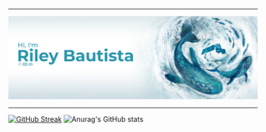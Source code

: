 <!--
**RileyBautista/RileyBautista** is a ✨ _special_ ✨ repository because its `README.md` (this file) appears on your GitHub profile.

Here are some ideas to get you started:

- 🔭 I’m currently working on ...
- 🌱 I’m currently learning ...
- 👯 I’m looking to collaborate on ...
- 🤔 I’m looking for help with ...
- 💬 Ask me about ...
- 📫 How to reach me: ...
- 😄 Pronouns: ...
- ⚡ Fun fact: ...
-->
<hr>

![alt text](https://github.com/RileyBautista/RileyBautista/blob/main/New%20Project(38).png?raw=true)
<hr>

[![GitHub Streak](https://streak-stats.demolab.com?user=RileyBautista&theme=prussian&hide_border=true)](https://git.io/streak-stats)
![Anurag's GitHub stats](https://github-readme-stats.vercel.app/api?username=RileyBautista&show_icons=true&theme=prussian)
